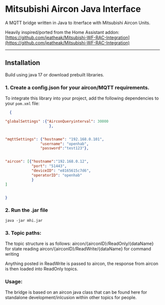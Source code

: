 # Mitsubishi Aircon Java Interface

A MQTT bridge written in Java to itnerface with Mitsubishi Aircon Units.

Heavily inspired/ported from the Home Assistant addon:  
[https://github.com/jeatheak/Mitsubishi-WF-RAC-Integration](https://github.com/jeatheak/Mitsubishi-WF-RAC-Integration)

---
 
## Installation

Build using java 17 or download prebuilt libraries. 

### 1. Create a config.json for your aircon/MQTT requirements. 

To integrate this library into your project, add the following dependencies to your `pom.xml` file:

```json
  {

"globalSettings" :{"AirconQueryinterval": 30000
                    },


"mqttSettings": {"hostname": "192.168.0.101",
                "username": "openhab",
                "password":"test123"},


"aircon": [{"hostname":"192.168.0.12",
            "port": "51443",
            "deviceID": "e8165615c7d6",
            "operatorID": "openhab"
            }
]


}
``` 
### 2. Run the .jar file
```
java -jar mhi.jar
```

### 3. Topic paths:
The topic structure is as follows:
aircon/{airconID}/ReadOnly/{dataName} for state reading
aircon/{airconID}/ReadWrite/{dataName} for command writing

Anything posted in ReadWrite is passed to aircon, the response from aircon is then loaded into
ReadOnly topics. 

### Usage:
The bridge is based on an aircon java class that can be found here for standalone development/inlcusion within other topics for people. 
